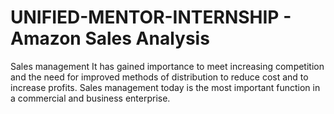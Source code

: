 # UNIFIED-MENTOR-INTERNSHIP  - Amazon Sales Analysis
Sales management It has gained importance to meet increasing competition and the
need for improved methods of distribution to reduce cost and to increase profits. Sales
management today is the most important function in a commercial and business
enterprise.
